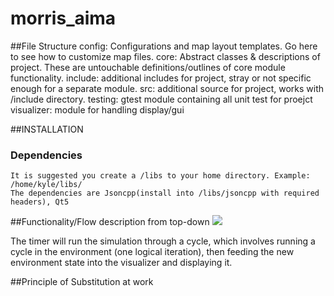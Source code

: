 # morris_aima

##File Structure
	config: 	Configurations and map layout templates. Go here to see how to customize map files.
	core: 		Abstract classes & descriptions of project. These are untouchable definitions/outlines of core module functionality. 
	include: 	additional includes for project, stray or not specific enough for a separate module.
	src: 		additional source for project, works with /include directory.
	testing: 	gtest module containing all unit test for proejct
	visualizer: module for handling display/gui 


##INSTALLATION
### Dependencies
    It is suggested you create a /libs to your home directory. Example: /home/kyle/libs/
    The dependencies are Jsoncpp(install into /libs/jsoncpp with required headers), Qt5

##Functionality/Flow description from top-down
![](http://i.imgur.com/SDDS5mA.png)

The timer will run the simulation through a cycle, which involves running a cycle in the environment (one logical iteration), then feeding the new environment state into the visualizer and displaying it.

##Principle of Substitution at work
